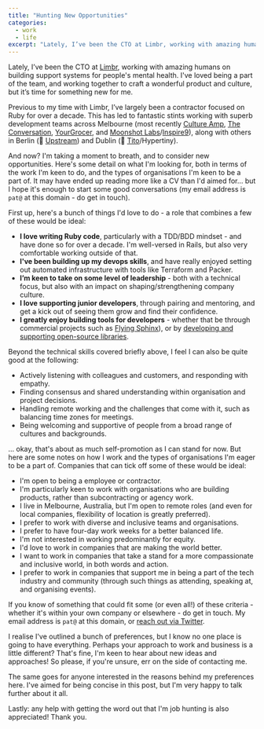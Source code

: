 ```yaml
---
title: "Hunting New Opportunities"
categories:
  - work
  - life
excerpt: "Lately, I’ve been the CTO at Limbr, working with amazing humans on building support systems for people's mental health. It's been great, but it's time for me to move on and find something new."
---
```


Lately, I’ve been the CTO at [Limbr](https://www.limbr.org), working with amazing humans on building support systems for people's mental health. I've loved being a part of the team, and working together to craft a wonderful product and culture, but it’s time for something new for me.

Previous to my time with Limbr, I’ve largely been a contractor focused on Ruby for over a decade. This has led to fantastic stints working with superb development teams across Melbourne (most recently [Culture Amp](https://www.cultureamp.com), [The Conversation](https://theconversation.com/au), [YourGrocer](https://www.yourgrocer.com.au), and [Moonshot Labs](https://moonshotlabs.io)/[Inspire9](https://inspire9.com)), along with others in Berlin (👋 [Upstream](http://upstre.am)) and Dublin (👋 [Tito](https://ti.to/home)/Hypertiny).

And now? I'm taking a moment to breath, and to consider new opportunities. Here's some detail on what I'm looking for, both in terms of the work I'm keen to do, and the types of organisations I'm keen to be a part of. It may have ended up reading more like a CV than I'd aimed for… but I hope it's enough to start some good conversations (my email address is `pat@` at this domain - do get in touch).

First up, here's a bunch of things I'd love to do - a role that combines a few of these would be ideal:

* **I love writing Ruby code**, particularly with a TDD/BDD mindset - and have done so for over a decade. I'm well-versed in Rails, but also very comfortable working outside of that.
* **I've been building up my devops skills**, and have really enjoyed setting out automated infrastructure with tools like Terraform and Packer.
* **I’m keen to take on some level of leadership** - both with a technical focus, but also with an impact on shaping/strengthening company culture.
* **I love supporting junior developers**, through pairing and mentoring, and get a kick out of seeing them grow and find their confidence.
* **I greatly enjoy building tools for developers** - whether that be through commercial projects such as [Flying Sphinx](https://info.flying-sphinx.com)), or by [developing and supporting open-source libraries](https://github.com/pat).

Beyond the technical skills covered briefly above, I feel I can also be quite good at the following:

* Actively listening with colleagues and customers, and responding with empathy.
* Finding consensus and shared understanding within organisation and project decisions.
* Handling remote working and the challenges that come with it, such as balancing time zones for meetings.
* Being welcoming and supportive of people from a broad range of cultures and backgrounds.

… okay, that's about as much self-promotion as I can stand for now. But here are some notes on how I work and the types of organisations I'm eager to be a part of. Companies that can tick off some of these would be ideal:

* I'm open to being a employee or contractor.
* I'm particularly keen to work with organisations who are building products, rather than subcontracting or agency work.
* I live in Melbourne, Australia, but I'm open to remote roles (and even for local companies, flexibility of location is greatly preferred).
* I prefer to work with diverse and inclusive teams and organisations.
* I prefer to have four-day work weeks for a better balanced life.
* I'm not interested in working predominantly for equity.
* I'd love to work in companies that are making the world better.
* I want to work in companies that take a stand for a more compassionate and inclusive world, in both words and action.
* I prefer to work in companies that support me in being a part of the tech industry and community (through such things as attending, speaking at, and organising events).

If you know of something that could fit some (or even all!) of these criteria - whether it's within your own company or elsewhere - do get in touch. My email address is `pat@` at this domain, or [reach out via Twitter](https://twitter.com/pat).

I realise I've outlined a bunch of preferences, but I know no one place is going to have everything. Perhaps your approach to work and business is a little different? That's fine, I'm keen to hear about new ideas and approaches! So please, if you're unsure, err on the side of contacting me.

The same goes for anyone interested in the reasons behind my preferences here. I've aimed for being concise in this post, but I'm very happy to talk further about it all.

Lastly: any help with getting the word out that I'm job hunting is also appreciated! Thank you.
